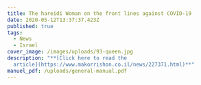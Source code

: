 ```yaml
---
title: The hareidi Woman on the front lines against COVID-19
date: 2020-05-12T13:37:37.423Z
published: true
tags:
  - News
  - Israel
cover_image: /images/uploads/93-queen.jpg
description: "**[Click here to read the
  article](https://www.makorrishon.co.il/news/227371.html)**"
manuel_pdf: /uploads/general-manual.pdf
---
```

